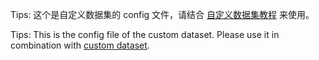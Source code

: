 Tips: 这个是自定义数据集的 config 文件，请结合 [自定义数据集教程](https://mmyolo.readthedocs.io/zh_CN/latest/user_guides/custom_dataset.html) 来使用。

Tips: This is the config file of the custom dataset. Please use it in combination with [custom dataset](https://mmyolo.readthedocs.io/en/latest/user_guides/custom_dataset.html).
